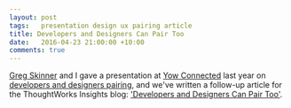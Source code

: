 ```yaml
---
layout: post
tags:   presentation design ux pairing article
title: Developers and Designers Can Pair Too
date:   2016-04-23 21:00:00 +10:00
comments: true
---
```


[Greg Skinner](http://gregskinner.wordpress.com) and I gave a presentation at [Yow Connected](http://connected.yowconference.com.au) last year on [developers and designers pairing](/2015/09/19/yow-connected-talk), and we've written a follow-up article for the ThoughtWorks Insights blog: ['Developers and Designers Can Pair Too'](https://www.thoughtworks.com/insights/blog/developers-and-designers-can-pair-too).

